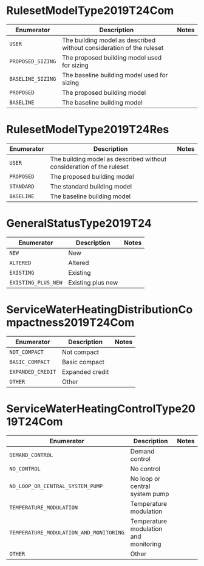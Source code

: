 # RulesetModelType2019T24Com
|    Enumerator     |                             Description                              | Notes |
|-------------------|----------------------------------------------------------------------|-------|
| `USER`            | The building model as described without consideration of the ruleset |       |
| `PROPOSED_SIZING` | The proposed building model used for sizing                          |       |
| `BASELINE_SIZING` | The baseline building model used for sizing                          |       |
| `PROPOSED`        | The proposed building model                                          |       |
| `BASELINE`        | The baseline building model                                          |       |

# RulesetModelType2019T24Res
| Enumerator |                             Description                              | Notes |
|------------|----------------------------------------------------------------------|-------|
| `USER`     | The building model as described without consideration of the ruleset |       |
| `PROPOSED` | The proposed building model                                          |       |
| `STANDARD` | The standard building model                                          |       |
| `BASELINE` | The baseline building model                                          |       |

# GeneralStatusType2019T24
|     Enumerator      |    Description    | Notes |
|---------------------|-------------------|-------|
| `NEW`               | New               |       |
| `ALTERED`           | Altered           |       |
| `EXISTING`          | Existing          |       |
| `EXISTING_PLUS_NEW` | Existing plus new |       |

# ServiceWaterHeatingDistributionCompactness2019T24Com
|    Enumerator     |   Description   | Notes |
|-------------------|-----------------|-------|
| `NOT_COMPACT`     | Not compact     |       |
| `BASIC_COMPACT`   | Basic compact   |       |
| `EXPANDED_CREDIT` | Expanded credit |       |
| `OTHER`           | Other           |       |

# ServiceWaterHeatingControlType2019T24Com
|               Enumerator                |              Description              | Notes |
|-----------------------------------------|---------------------------------------|-------|
| `DEMAND_CONTROL`                        | Demand control                        |       |
| `NO_CONTROL`                            | No control                            |       |
| `NO_LOOP_OR_CENTRAL_SYSTEM_PUMP`        | No loop or central system pump        |       |
| `TEMPERATURE_MODULATION`                | Temperature modulation                |       |
| `TEMPERATURE_MODULATION_AND_MONITORING` | Temperature modulation and monitoring |       |
| `OTHER`                                 | Other                                 |       |

